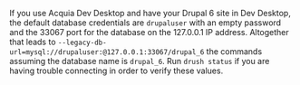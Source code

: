 If you use Acquia Dev Desktop and have your Drupal 6 site in Dev Desktop, the default database credentials are `drupaluser` with an empty password and the 33067 port for the database on the 127.0.0.1 IP address. Altogether that leads to `--legacy-db-url=mysql://drupaluser:@127.0.0.1:33067/drupal_6` the commands assuming the database name is `drupal_6`. Run `drush status` if you are having trouble connecting in order to verify these values.